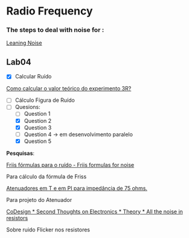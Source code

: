 # Radio Frequency

### The steps to deal with noise for :

[Leaning Noise](Radio%20Frequency%2036daa4db3f464d88bcfcda93dfee5800/Leaning%20Noise%2084746808d9fb4a53b7ef949079765b53.md)

## Lab04

- [x]  Calcular Ruído

[Como calcular o valor teórico do experimento 3R?](Radio%20Frequency%2036daa4db3f464d88bcfcda93dfee5800/Como%20calcular%20o%20valor%20teo%CC%81rico%20do%20experimento%203R%2048b002659b084ea8ad4be8d529c73454.md)

- [ ]  Cálculo Fígura de Ruído
- [ ]  Quesions:
    - [ ]  Question 1
    - [x]  Question 2
    - [x]  Question 3
    - [ ]  Question 4 → em desenvolvimento paralelo
    - [x]  Question 5

**Pesquisas**:

[Friis fórmulas para o ruído - Friis formulas for noise](https://pt.qwe.wiki/wiki/Friis_formulas_for_noise)

Para cálculo da fórmula de Friss

[Atenuadores em T e em PI para impedância de 75 ohms.](https://muitosobreantenas.blogspot.com/2009/10/atenuadores-em-t-e-em-pi-para.html)

Para projeto do Atenuador

[CoDesign * Second Thoughts on Electronics * Theory * All the noise in resistors](http://www.hartmantech.com/codesign/forum/blog.php?action=view&article_id=1)

Sobre ruido Flicker nos resistores